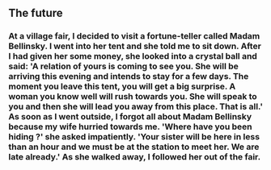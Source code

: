 ## The future

### At a village fair, I decided to visit a fortune-teller called Madam Bellinsky. I went into her tent and she told me to sit down. After I had given her some money, she looked into a crystal ball and said: 'A relation of yours is coming to see you. She will be arriving this evening and intends to stay for a few days. The moment you leave this tent, you will get a big surprise. A woman you know well will rush towards you. She will speak to you and then she will lead you away from this place. That is all.' As soon as I went outside, I forgot all about Madam Bellinsky because my wife hurried towards me. 'Where have you been hiding ?' she asked impatiently. 'Your sister will be here in less than an hour and we must be at the station to meet her. We are late already.' As she walked away, I followed her out of the fair.